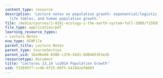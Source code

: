 ```yaml
---
content_type: resource
description: 'Lecture notes on population growth: exponential/logistic, chemostats,
  life tables, and human population growth.'
file: /media/courses/1-018j-ecology-i-the-earth-system-fall-2009/f15695f7ccdb6f2509f5541942e50d03_MIT1_018JF09_Lec13.pdf
file_type: application/pdf
learning_resource_types:
- Lecture Notes
ocw_type: OCWFile
parent_title: Lecture Notes
parent_type: CourseSection
parent_uid: 1ba96e04-0308-c376-43d1-8d84d5353e2b
resourcetype: Document
title: "Lectures 13,14 \u2014 Population Growth"
uid: f15695f7-ccdb-6f25-09f5-541942e50d03
---
```

